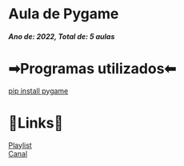 <h1>Aula de Pygame</h1>
<h5>Ano de: 2022, Total de: 5 aulas</h5>

# ➡Programas utilizados⬅

  <a href="https://pypi.org/project/pygame/" target="_blank">pip install pygame</a>

# 🔗Links🔗
<a href="https://www.youtube.com/watch?v=hZZcO57HnYc&list=PLxKNn542PVMYbo4UFUcdp4OLvN02HiTs9" target="_blank">Playlist</a><br>
<a href="https://www.youtube.com/channel/UClcAmcdF0OvAOEgiKr5NgYQ" target="_blank">Canal</a>
